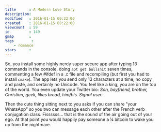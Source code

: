 ```yaml
---
title      : A Modern Love Story
description: 
modified   : 2016-01-15 00:22:00
created    : 2016-01-15 00:22:00
viewcount  : 59
id         : 149
gmap       : 
tags        :
    - romance
stars      : 
---
```



So, you install some highly nerdy super secure app after typing 13 commands in the console, doing `apt get bullshit` seven times, commenting a few #ifdef in a .c file and recompiling (but first you had to install `cmake`). The app lets you send only 13 characters at a time, no copy and paste, and certainly no Unicode. You feel like a king, you are on the top of the world. You even update your Twitter bio: *Son, boyfriend, brother, Christian, geek, likes bread, him/his. Signal user.*

Then the cute thing sitting next to you asks if you can share "your WhatsApp" so you two can message each other after the French verb conjugation class. Fissssss… that is the sound of the air going out of your ego. At that point you would happily pay someone a ¼ bitcoin to wake you up from the nightmare.
